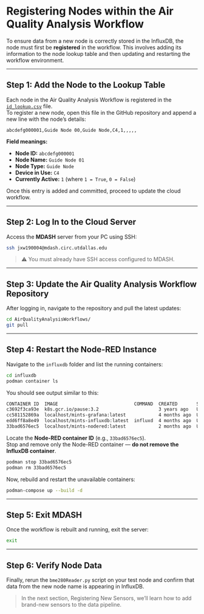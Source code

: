 # Registering Nodes within the Air Quality Analysis Workflow

To ensure data from a new node is correctly stored in the InfluxDB, the node must first be **registered** in the workflow. This involves adding its information to the node lookup table and then updating and restarting the workflow environment.

---

## Step 1: Add the Node to the Lookup Table

Each node in the Air Quality Analysis Workflow is registered in the [`id_lookup.csv`](https://github.com/mi3nts/AirQualityAnalysisWorkflows/blob/main/influxdb/nodered-docker/id_lookup.csv) file.  
To register a new node, open this file in the GitHub repository and append a new line with the node’s details:

```csv
abcdefg000001,Guide Node 00,Guide Node,C4,1,,,,,
```

**Field meanings:**
- **Node ID:** `abcdefg000001`  
- **Node Name:** `Guide Node 01`  
- **Node Type:** `Guide Node`  
- **Device in Use:** `C4`  
- **Currently Active:** `1` (where `1 = True`, `0 = False`)

Once this entry is added and committed, proceed to update the cloud workflow.

---

## Step 2: Log In to the Cloud Server

Access the **MDASH** server from your PC using SSH:

```bash
ssh jxw190004@mdash.circ.utdallas.edu
```

> ⚠️ You must already have SSH access configured to MDASH.

---

## Step 3: Update the Air Quality Analysis Workflow Repository

After logging in, navigate to the repository and pull the latest updates:

```bash
cd AirQualityAnalysisWorkflows/
git pull
```

---

## Step 4: Restart the Node-RED Instance

Navigate to the `influxdb` folder and list the running containers:

```bash
cd influxdb
podman container ls
```

You should see output similar to this:

```bash
CONTAINER ID  IMAGE                            COMMAND  CREATED       STATUS           PORTS                                                                   NAMES
c3692f3ca93e  k8s.gcr.io/pause:3.2                      3 years ago   Up 3 years ago   0.0.0.0:1880->1880/tcp, 0.0.0.0:3000->3000/tcp, 0.0.0.0:8086->8086/tcp  06360efbd5a9-infra
cc581152869a  localhost/mints-grafana:latest            4 months ago  Up 4 months ago  0.0.0.0:1880->1880/tcp, 0.0.0.0:3000->3000/tcp, 0.0.0.0:8086->8086/tcp  influxdb_grafana_1
edd6ff8a8e49  localhost/mints-influxdb:latest  influxd  4 months ago  Up 4 months ago  0.0.0.0:1880->1880/tcp, 0.0.0.0:3000->3000/tcp, 0.0.0.0:8086->8086/tcp  influxdb_influxdb_1
33bad6576ec5  localhost/mints-nodered:latest            2 months ago  Up 2 months ago  0.0.0.0:1880->1880/tcp, 0.0.0.0:3000->3000/tcp, 0.0.0.0:8086->8086/tcp  influxdb_nodered_1
```

Locate the **Node-RED container ID** (e.g., `33bad6576ec5`).  
Stop and remove only the Node-RED container — **do not remove the InfluxDB container**.

```bash
podman stop 33bad6576ec5
podman rm 33bad6576ec5
```

Now, rebuild and restart the unavailable containers:

```bash
podman-compose up --build -d
```

---

## Step 5: Exit MDASH

Once the workflow is rebuilt and running, exit the server:

```bash
exit
```

---

## Step 6: Verify Node Data

Finally, rerun the `bme280Reader.py` script on your test node and confirm that data from the new node name is appearing in InfluxDB.

> In the next section, Registering New Sensors, we’ll learn how to add brand-new sensors to the data pipeline.

